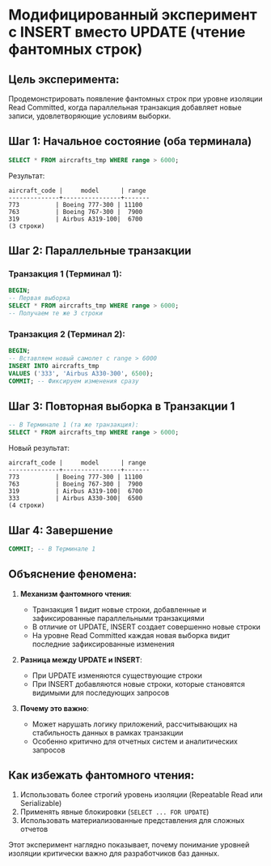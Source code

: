 # Модифицированный эксперимент с INSERT вместо UPDATE (чтение фантомных строк)

## Цель эксперимента:
Продемонстрировать появление фантомных строк при уровне изоляции Read Committed, когда параллельная транзакция добавляет новые записи, удовлетворяющие условиям выборки.

## Шаг 1: Начальное состояние (оба терминала)
```sql
SELECT * FROM aircrafts_tmp WHERE range > 6000;
```
Результат:
```
aircraft_code |     model      | range
--------------+----------------+-------
773          | Boeing 777-300 | 11100
763          | Boeing 767-300 |  7900
319          | Airbus A319-100|  6700
(3 строки)
```

## Шаг 2: Параллельные транзакции

### Транзакция 1 (Терминал 1):
```sql
BEGIN;
-- Первая выборка
SELECT * FROM aircrafts_tmp WHERE range > 6000;
-- Получаем те же 3 строки
```

### Транзакция 2 (Терминал 2):
```sql
BEGIN;
-- Вставляем новый самолет с range > 6000
INSERT INTO aircrafts_tmp 
VALUES ('333', 'Airbus A330-300', 6500);
COMMIT; -- Фиксируем изменения сразу
```

## Шаг 3: Повторная выборка в Транзакции 1
```sql
-- В Терминале 1 (та же транзакция):
SELECT * FROM aircrafts_tmp WHERE range > 6000;
```
Новый результат:
```
aircraft_code |     model      | range
--------------+----------------+-------
773          | Boeing 777-300 | 11100
763          | Boeing 767-300 |  7900
319          | Airbus A319-100|  6700
333          | Airbus A330-300|  6500
(4 строки)
```

## Шаг 4: Завершение
```sql
COMMIT; -- В Терминале 1
```

## Объяснение феномена:

1. **Механизм фантомного чтения**:
   - Транзакция 1 видит новые строки, добавленные и зафиксированные параллельными транзакциями
   - В отличие от UPDATE, INSERT создает совершенно новые строки
   - На уровне Read Committed каждая новая выборка видит последние зафиксированные изменения

2. **Разница между UPDATE и INSERT**:
   - При UPDATE изменяются существующие строки
   - При INSERT добавляются новые строки, которые становятся видимыми для последующих запросов

3. **Почему это важно**:
   - Может нарушать логику приложений, рассчитывающих на стабильность данных в рамках транзакции
   - Особенно критично для отчетных систем и аналитических запросов

## Как избежать фантомного чтения:
1. Использовать более строгий уровень изоляции (Repeatable Read или Serializable)
2. Применять явные блокировки (`SELECT ... FOR UPDATE`)
3. Использовать материализованные представления для сложных отчетов

Этот эксперимент наглядно показывает, почему понимание уровней изоляции критически важно для разработчиков баз данных.